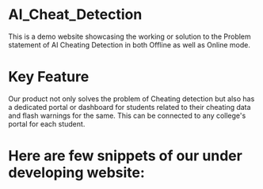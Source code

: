 # AI_Cheat_Detection

This is a demo website showcasing the working or solution to the Problem statement of AI Cheating Detection in both Offline as well as Online mode.

# Key Feature
Our product not only solves the problem of Cheating detection but also has a dedicated portal or dashboard for students related to their cheating data and flash warnings for the same. This can be connected to any college's portal for each student. 

# Here are few snippets of our under developing website:
